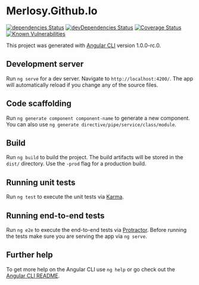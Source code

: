 # Merlosy.Github.Io

[![dependencies Status](https://david-dm.org/merlosy/merlosy.github.io/status.svg)](https://david-dm.org/merlosy/merlosy.github.io)
[![devDependencies Status](https://david-dm.org/merlosy/merlosy.github.io/dev-status.svg)](https://david-dm.org/merlosy/merlosy.github.io?type=dev)
[![Coverage Status](https://coveralls.io/repos/github/merlosy/merlosy.github.io/badge.svg?branch=dev-ng)](https://coveralls.io/github/merlosy/merlosy.github.io?branch=dev-ng)
[![Known Vulnerabilities](https://snyk.io/test/github/merlosy/merlosy.github.io/badge.svg)](https://snyk.io/test/github/merlosy/merlosy.github.io)

This project was generated with [Angular CLI](https://github.com/angular/angular-cli) version 1.0.0-rc.0.

## Development server
Run `ng serve` for a dev server. Navigate to `http://localhost:4200/`. The app will automatically reload if you change any of the source files.

## Code scaffolding

Run `ng generate component component-name` to generate a new component. You can also use `ng generate directive/pipe/service/class/module`.

## Build

Run `ng build` to build the project. The build artifacts will be stored in the `dist/` directory. Use the `-prod` flag for a production build.

## Running unit tests

Run `ng test` to execute the unit tests via [Karma](https://karma-runner.github.io).

## Running end-to-end tests

Run `ng e2e` to execute the end-to-end tests via [Protractor](http://www.protractortest.org/).
Before running the tests make sure you are serving the app via `ng serve`.

## Further help

To get more help on the Angular CLI use `ng help` or go check out the [Angular CLI README](https://github.com/angular/angular-cli/blob/master/README.md).

